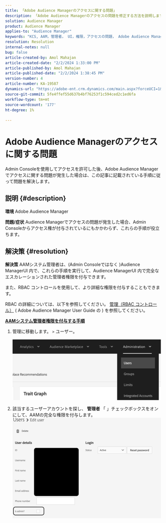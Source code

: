 ```yaml
---
title: 「Adobe Audience Managerのアクセスに関する問題」
description: 「Adobe Audience Managerのアクセスの問題を修正する方法を説明します。」
solution: Audience Manager
product: Audience Manager
applies-to: "Audience Manager"
keywords: "KCS, AAM，管理者， UI，権限，アクセスの問題， Adobe Audience Manager，ハウツー"
resolution: Resolution
internal-notes: null
bug: false
article-created-by: Amol Mahajan
article-created-date: "2/2/2024 1:33:00 PM"
article-published-by: Amol Mahajan
article-published-date: "2/2/2024 1:38:45 PM"
version-number: 4
article-number: KA-19587
dynamics-url: "https://adobe-ent.crm.dynamics.com/main.aspx?forceUCI=1&pagetype=entityrecord&etn=knowledgearticle&id=8ecad68e-cfc1-ee11-9079-6045bd006704"
source-git-commit: 5fe4ffef55d637b4bf76253f1c594ced2c1ed6fa
workflow-type: tm+mt
source-wordcount: '177'
ht-degree: 1%

---
```


# Adobe Audience Managerのアクセスに関する問題


Admin Consoleを使用してアクセスを許可した後、Adobe Audience Managerでアクセスに関する問題が発生した場合は、この記事に記載されている手順に従って問題を解決します。

## 説明 {#description}


<b>環境</b>
Adobe Audience Manager

<b>問題/症状</b>
Audience Managerでアクセスの問題が発生した場合、Admin Consoleからアクセス権が付与されているにもかかわらず、これらの手順が役立ちます。


## 解決策 {#resolution}


<b>解決策</b>
AAMシステム管理者は、(Admin Consoleではなく )Audience ManagerUI 内で、これらの手順を実行して、Audience ManagerUI 内で完全なエスカレーションされた管理者権限を付与できます。

また、RBAC コントロールを使用して、より詳細な権限を付与することもできます。

RBAC の詳細については、以下を参照してください。 [管理（RBAC コントロール）](https://experienceleague.adobe.com/docs/audience-manager/user-guide/features/administration/administration-overview.html?lang=ja) ( Adobe Audience Manager User Guide の ) を参照してください。

<u><b>AAMシステム管理者権限を付与する手順</b></u>

1. 管理に移動します。 `>`  ユーザー。

   ![](assets/0c4ffacf-e9d5-ec11-a7b5-000d3a37750e.png)
2. 該当するユーザーアカウントを探し、 <b>管理者</b> 「 」チェックボックスをオンにして、AAMの完全な権限を付与します。![](assets/07c16ce8-e9d5-ec11-a7b5-000d3a37750e.png)

